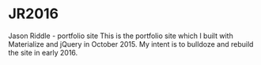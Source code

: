 # JR2016
Jason Riddle - portfolio site
 This is the portfolio site which I built with Materialize and jQuery in October 2015. My intent is to bulldoze and rebuild the site in early 2016.

